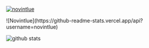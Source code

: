 <p align="left"> <a href="https://github.com/ryo-ma/github-profile-trophy"><img src="https://github-profile-trophy.vercel.app/?username=novintlue" alt="novintlue" /></a> </p>
![Novintlue](https://github-readme-stats.vercel.app/api?username=novintlue)

![github stats](https://github-readme-stats.vercel.app/api/top-langs/?username=novintlue&layout=compact)
